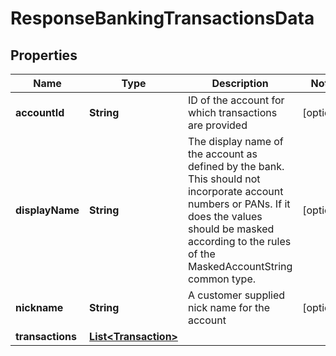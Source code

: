 
# ResponseBankingTransactionsData

## Properties
Name | Type | Description | Notes
------------ | ------------- | ------------- | -------------
**accountId** | **String** | ID of the account for which transactions are provided |  [optional]
**displayName** | **String** | The display name of the account as defined by the bank.  This should not incorporate account numbers or PANs.  If it does the values should be masked according to the rules of the MaskedAccountString common type. |  [optional]
**nickname** | **String** | A customer supplied nick name for the account |  [optional]
**transactions** | [**List&lt;Transaction&gt;**](Transaction.md) |  | 



